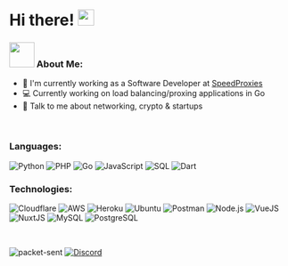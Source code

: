 # Hi there! <img src="https://github.com/TheDudeThatCode/TheDudeThatCode/blob/master/Assets/Hi.gif" width="29px">

### <img src="https://github.com/TheDudeThatCode/TheDudeThatCode/blob/master/Assets/Developer.gif" width="45px"> About Me:
- 🏦 I'm currently working as a Software Developer at [SpeedProxies](https://speedproxies.net/)
- 💻 Currently working on load balancing/proxing applications in Go
- 💬 Talk to me about networking, crypto & startups

<br>

### Languages:
![Python](https://img.shields.io/badge/-Python-000?&logo=Python)
![PHP](https://img.shields.io/badge/-PHP-000?&logo=PHP)
![Go](https://img.shields.io/badge/-Go-000?&logo=GO)
![JavaScript](https://img.shields.io/badge/-JavaScript-000?&logo=JavaScript)
![SQL](https://img.shields.io/badge/-SQL-000?&logo=MySQL)
![Dart](https://img.shields.io/badge/-Dart-000?&logo=Dart)

### Technologies:
![Cloudflare](https://img.shields.io/badge/-Cloudflare-000?&logo=Cloudflare)
![AWS](https://img.shields.io/badge/-AWS-000?&logo=amazon-aws&logoColor=FF9900)
![Heroku](https://img.shields.io/badge/-Heroku-000?&logo=Heroku&logoColor=430098)
![Ubuntu](https://img.shields.io/badge/-Ubuntu-000?&logo=Ubuntu)
![Postman](https://img.shields.io/badge/-Postman-000?&logo=Postman)
![Node.js](https://img.shields.io/badge/-Node.js-000?&logo=node.js)
![VueJS](https://img.shields.io/badge/-VueJS-000?&logo=Vue.js)
![NuxtJS](https://img.shields.io/badge/-NuxtJS-000?&logo=Nuxt.js)
![MySQL](https://img.shields.io/badge/-MySQL-000?&logo=MySQL)
![PostgreSQL](https://img.shields.io/badge/-PostgreSQL-000?&logo=PostgreSQL)

<br>

![packet-sent](https://komarev.com/ghpvc/?username=packet-sent&label=Profile%20views&color=47e3ff&style=flat) [![Discord](https://img.shields.io/discord/759108262229835777.svg?label=&logo=discord&logoColor=ffffff&color=7389D8&labelColor=6A7EC2)](https://discord.gg/FWVCCBPPmu)
